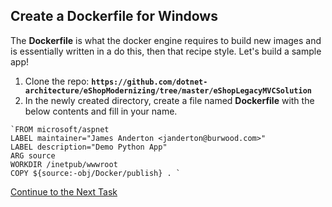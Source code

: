 ## Create a Dockerfile for Windows

The **Dockerfile** is what the docker engine requires to build new images and is essentially written in a do this, then that recipe style. Let's build a sample app!

 1. Clone the repo:  **`https://github.com/dotnet-architecture/eShopModernizing/tree/master/eShopLegacyMVCSolution`**
 2. In the newly created directory, create a file named **Dockerfile** with the below contents and fill in your name.

```
`FROM microsoft/aspnet  
LABEL maintainer="James Anderton <janderton@burwood.com>"
LABEL description="Demo Python App"
ARG source  
WORKDIR /inetpub/wwwroot  
COPY ${source:-obj/Docker/publish} . `
```

[Continue to the Next Task](https://github.com/Burwood/containers101/blob/master/containers_lab/task_5.md)
